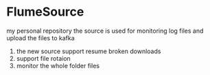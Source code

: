 # FlumeSource
my personal repository
the source is used for monitoring log files and upload the files to kafka 
1. the new source support resume broken downloads
2. support file rotaion
3. monitor the whole folder files
